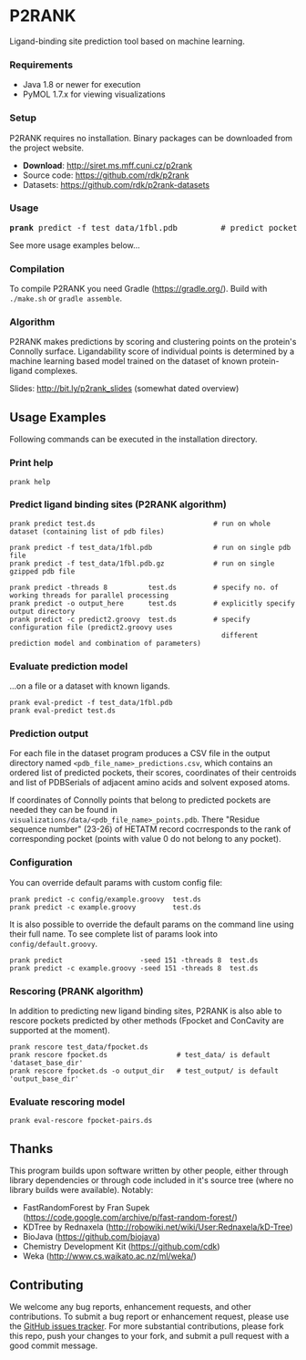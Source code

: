 
P2RANK 
======
Ligand-binding site prediction tool based on machine learning.


### Requirements

* Java 1.8 or newer for execution
* PyMOL 1.7.x for viewing visualizations

### Setup

P2RANK requires no installation. Binary packages can be downloaded from the project website.

* **Download**: http://siret.ms.mff.cuni.cz/p2rank
* Source code: https://github.com/rdk/p2rank
* Datasets: https://github.com/rdk/p2rank-datasets

### Usage

<pre>
<b>prank</b> predict -f test_data/1fbl.pdb         # predict pockets on a single pdb file 
</pre>  

See more usage examples below...

### Compilation

To compile P2RANK you need Gradle (https://gradle.org/). Build with `./make.sh` or `gradle assemble`.

### Algorithm

P2RANK makes predictions by scoring and clustering points on the protein's Connolly surface. Ligandability score of individual points is determined by a machine learning based model trained on the dataset of known protein-ligand complexes.

Slides: http://bit.ly/p2rank_slides (somewhat dated overview)


Usage Examples
--------------

Following commands can be executed in the installation directory.

### Print help

~~~
prank help
~~~

### Predict ligand binding sites (P2RANK algorithm)

~~~
prank predict test.ds                             # run on whole dataset (containing list of pdb files)

prank predict -f test_data/1fbl.pdb               # run on single pdb file
prank predict -f test_data/1fbl.pdb.gz            # run on single gzipped pdb file

prank predict -threads 8          test.ds         # specify no. of working threads for parallel processing
prank predict -o output_here      test.ds         # explicitly specify output directory
prank predict -c predict2.groovy  test.ds         # specify configuration file (predict2.groovy uses 
                                                    different prediction model and combination of parameters)
~~~

### Evaluate prediction model
...on a file or a dataset with known ligands.

~~~
prank eval-predict -f test_data/1fbl.pdb
prank eval-predict test.ds
~~~

### Prediction output 

   For each file in the dataset program produces a CSV file in the output directory named 
   `<pdb_file_name>_predictions.csv`, which contains an ordered list of predicted pockets, their scores, coordinates 
   of their centroids and list of PDBSerials of adjacent amino acids and solvent exposed atoms.

   If coordinates of Connolly points that belong to predicted pockets are needed they can be found
   in `visualizations/data/<pdb_file_name>_points.pdb`. There "Residue sequence number" (23-26) of HETATM record 
   cocrresponds to the rank of corresponding pocket (points with value 0 do not belong to any pocket).

### Configuration

You can override default params with custom config file:

~~~
prank predict -c config/example.groovy  test.ds
prank predict -c example.groovy         test.ds
~~~


It is also possible to override the default params on the command line using their full name. To see complete list of params look into `config/default.groovy`.

~~~
prank predict                   -seed 151 -threads 8  test.ds
prank predict -c example.groovy -seed 151 -threads 8  test.ds
~~~

### Rescoring (PRANK algorithm)

In addition to predicting new ligand binding sites, P2RANK is also able to rescore pockets predicted by other methods (Fpocket and ConCavity are supported at the moment).

~~~
prank rescore test_data/fpocket.ds
prank rescore fpocket.ds                 # test_data/ is default 'dataset_base_dir'
prank rescore fpocket.ds -o output_dir   # test_output/ is default 'output_base_dir'
~~~

### Evaluate rescoring model

~~~
prank eval-rescore fpocket-pairs.ds
~~~


## Thanks

This program builds upon software written by other people, either through library dependencies or through code included in it's source tree (where no library builds were available). Notably:
* FastRandomForest by Fran Supek (https://code.google.com/archive/p/fast-random-forest/)
* KDTree by Rednaxela (http://robowiki.net/wiki/User:Rednaxela/kD-Tree)
* BioJava (https://github.com/biojava)
* Chemistry Development Kit (https://github.com/cdk)
* Weka (http://www.cs.waikato.ac.nz/ml/weka/)

## Contributing

We welcome any bug reports, enhancement requests, and other contributions. To submit a bug report or enhancement request, please use the [GitHub issues tracker](https://github.com/rdk/p2rank/issues). For more substantial contributions, please fork this repo, push your changes to your fork, and submit a pull request with a good commit message. 